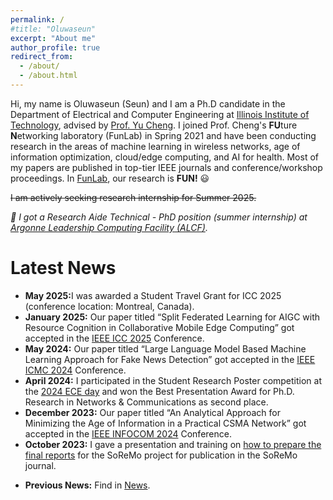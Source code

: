 ```yaml
---
permalink: /
#title: "Oluwaseun"
excerpt: "About me"
author_profile: true
redirect_from: 
  - /about/
  - /about.html
---
```


Hi, my name is Oluwaseun (Seun) and I am a Ph.D candidate in the Department of Electrical and Computer Engineering at [Illinois Institute of Technology](https://www.iit.edu/), advised by [Prof. Yu Cheng](http://www.ece.iit.edu/~yucheng/). I joined Prof. Cheng's **FU**ture **N**etworking laboratory (FunLab) in Spring 2021 and have been conducting research in the areas of machine learning in wireless networks, age of information optimization, cloud/edge computing, and AI for health. Most of my papers are published in top-tier IEEE journals and conference/workshop proceedings. In [FunLab](http://www.ece.iit.edu/~funlab/), our research is **FUN!** <span>&#128515;</span>

~~I am actively seeking research internship for Summer 2025.~~

<i> &#128227; I got a Research Aide Technical - PhD position (summer internship) at [Argonne Leadership Computing Facility (ALCF)](https://www.alcf.anl.gov/).</i>

Latest News
=======
<ul>
  <li><strong>May 2025:</strong>I was awarded a Student Travel Grant for ICC 2025 (conference location: Montreal, Canada).</li>
  <li><strong>January 2025:</strong> Our paper titled “Split Federated Learning for AIGC with Resource Cognition in Collaborative Mobile Edge Computing” got accepted in the <a href="https://icc2025.ieee-icc.org/">IEEE ICC 2025</a> Conference.</li>
  <li><strong>May 2024:</strong> Our paper titled “Large Language Model Based Machine Learning Approach for Fake News Detection” got accepted in the <a href="http://www.meta-computing.info/index.html">IEEE ICMC 2024</a> Conference.</li>
  <li><strong>April 2024:</strong> I participated in the Student Research Poster competition at the <a href="https://www.iit.edu/news/2024-ece-day-seminar-and-student-research-competition">2024 ECE day</a> and won the Best Presentation Award for Ph.D. Research in Networks & Communications as second place.</li>  
  <li><strong>December 2023:</strong> Our paper titled “An Analytical Approach for Minimizing the Age of Information in a Practical CSMA Network” got accepted in the <a href="https://infocom2024.ieee-infocom.org/">IEEE INFOCOM 2024</a> Conference.</li>
  <li><strong>October 2023:</strong> I gave a presentation and training on <a href="https://www.youtube.com/watch?v=CK_5BNsiusE">how to prepare the final reports</a> for the SoReMo project for publication in the SoReMo journal.</li>
</ul>

- **Previous News:** Find in [News](news.html).
